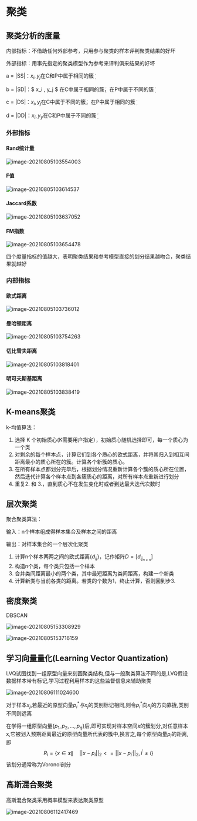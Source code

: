 # 聚类

## 聚类分析的度量

内部指标：不借助任何外部参考，只用参与聚类的样本评判聚类结果的好坏

外部指标：用事先指定的聚类模型作为参考来评判俱来结果的好坏

a = |SS|：$x_i , y_j$​在C和P中属于相同的簇ܲ

b = |SD|：$ x_i , y_j $ 在C中属于相同的簇ܲ，在P中属于不同的簇ܲ

c = |DS|：$x_i,y_j$​在C中属于不同的簇ܲ，在P中属于相同的簇ܲ

d = |DD|：$x_i,y_y$​​在C和P中属于不同的簇ܲ

### 外部指标

#### Rand统计量

![image-20210805103554003](http://tenjoutena.oss-cn-guangzhou.aliyuncs.com/img/image-20210805103554003.png)

#### F值

![image-20210805103614537](http://tenjoutena.oss-cn-guangzhou.aliyuncs.com/img/image-20210805103614537.png)

#### Jaccard系数

![image-20210805103637052](http://tenjoutena.oss-cn-guangzhou.aliyuncs.com/img/image-20210805103637052.png)

#### FM指数

![image-20210805103654478](http://tenjoutena.oss-cn-guangzhou.aliyuncs.com/img/image-20210805103654478.png)

四个度量指标的值越大，表明聚类结果和参考模型直接的划分结果越吻合，聚类结果就越好

### 内部指标

#### 欧式距离

![image-20210805103736012](http://tenjoutena.oss-cn-guangzhou.aliyuncs.com/img/image-20210805103736012.png)

#### 曼哈顿距离

![image-20210805103754263](http://tenjoutena.oss-cn-guangzhou.aliyuncs.com/img/image-20210805103754263.png)

#### 切比雪夫距离

![image-20210805103818401](http://tenjoutena.oss-cn-guangzhou.aliyuncs.com/img/image-20210805103818401.png)

#### 明可夫斯基距离

![image-20210805103838419](http://tenjoutena.oss-cn-guangzhou.aliyuncs.com/img/image-20210805103838419.png)



## K-means聚类

k-均值算法：

1.   选择 K 个初始质心(K需要用户指定），初始质心随机选择即可，每一个质心为一个类
2.   对剩余的每个样本点，计算它们到各个质心的欧式距离，并将其归入到相互间距离最小的质心所在的簇。计算各个新簇的质心。
3.   在所有样本点都划分完毕后，根据划分情况重新计算各个簇的质心所在位置，然后迭代计算各个样本点到各簇质心的距离，对所有样本点重新进行划分
4.   重复2. 和 3.，直到质心不在发生变化时或者到达最大迭代次数时
     

## 层次聚类

聚合聚类算法：

输入：n个样本组成得样本集合及样本之间的距离

输出：对样本集合的一个层次化聚类

1.   计算n个样本两两之间的欧式距离$\{d_{ij}\}$，记作矩阵$D=[d_{ij_{n\times{n}}}]$
2.   构造n个类，每个类只包括一个样本
3.   合并类间距离最小的两个类，其中最短距离为类间距离，构建一个新类
4.   计算新类与当前各类的距离。若类的个数为1，终止计算，否则回到步3.



## 密度聚类

DBSCAN

![image-20210805153308929](http://tenjoutena.oss-cn-guangzhou.aliyuncs.com/img/image-20210805153308929.png)

![image-20210805153716159](http://tenjoutena.oss-cn-guangzhou.aliyuncs.com/img/image-20210805153716159.png)



## 学习向量量化(Learning Vector Quantization)

LVQ试图找到一组原型向量来刻画聚类结构,但与一般聚类算法不同的是,LVQ假设数据样本带有标记,学习过程利用样本的这些监督信息来辅助聚类

![image-20210806111024600](http://tenjoutena.oss-cn-guangzhou.aliyuncs.com/img/image-20210806111024600.png)

对于样本$x_j$,若最近的原型向量$p_i^*与x_j$的类别标记相同,则令$p_i^*$向$x_j$的方向靠拢,类别不同则远离

在学得一组原型向量$\{p_1, p_2, ...,p_q\}$后,即可实现对样本空间$\varkappa$的簇划分,对任意样本x,它被划入预期距离最近的原型向量所代表的簇中,换言之,每个原型向量$p_i$的距离,即
$$
R_i=\{x\in\varkappa\|\quad||x-p_i||_2 <=||x-p_{i^{'}}||_2,i^{'}\ne i\}
$$
该划分通常称为Voronoi剖分



## 高斯混合聚类

高斯混合聚类采用概率模型来表达聚类原型

![image-20210806112417469](http://tenjoutena.oss-cn-guangzhou.aliyuncs.com/img/image-20210806112417469.png)